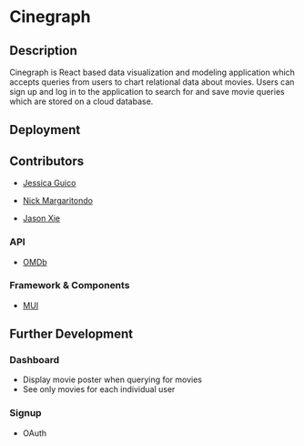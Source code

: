 # Cinegraph

## Description

Cinegraph is React based data visualization and modeling application which accepts queries from users to chart relational data about movies. Users can sign up and log in to the application to search for and save movie queries which are stored on a cloud database.

## Deployment

## Contributors

-   [Jessica Guico](https://github.com/jessicamcg)

-   [Nick Margaritondo](https://github.com/Nickm615)

-   [Jason Xie](https://github.com/jasonluxie)

### API

-   [OMDb](http://www.omdbapi.com/)

### Framework & Components

-   [MUI](https://mui.com/)

## Further Development

### Dashboard

-   Display movie poster when querying for movies
-   See only movies for each individual user

### Signup

-   OAuth

